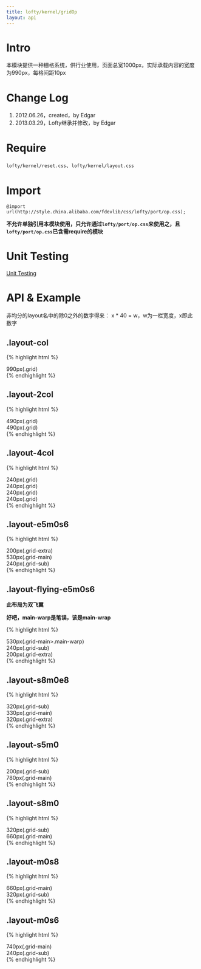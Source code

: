 ```yaml
---
title: lofty/kernel/gridOp
layout: api
---
```


# Intro

本模块提供一种栅格系统，供行业使用，页面总宽1000px，实际承载内容的宽度为990px，每格间距10px

# Change Log

1. 2012.06.26，created，by Edgar
1. 2013.03.29，Lofty继承并修改，by Edgar

# Require

`lofty/kernel/reset.css`、`lofty/kernel/layout.css`

# Import

    @import url(http://style.china.alibaba.com/fdevlib/css/lofty/port/op.css);

**不允许单独引用本模块使用，只允许通过`lofty/port/op.css`来使用之，且`lofty/port/op.css`已含需require的模块**

# Unit Testing

[Unit Testing](/tests/specs/kernel/grid-op/render.html)

# API & Example

<script type="text/resource">
    <link href="/src/port/op.css" rel="stylesheet"/>
    <style>
    .layout div{ text-align: center; }
    .grid,
    .grid-main{ background: pink; }
    .grid-sub,
    .grid-extra,
    .grid-main .main-warp{ background: gold; }
    </style>
</script>

非均分的layout名中的除0之外的数字得来： x * 40 = w，w为一栏宽度，x即此数字

## .layout-col

{% highlight html %}
<div class="layout layout-col">
    <div class="grid">990px(.grid)</div>
</div>
{% endhighlight %}

<div class="demo">
    <script type="text/template" data-height="18px">
        <div class="screen">
            <div class="layout layout-col">
                <div class="grid">990px(.grid)</div>
            </div>
        </div>
    </script>
</div>

## .layout-2col

{% highlight html %}
<div class="layout layout-2col">
    <div class="grid">490px(.grid)</div>
    <div class="grid grid-fixed">490px(.grid)</div>
</div>
{% endhighlight %}

<div class="demo">
    <script type="text/template" data-height="18px">
        <div class="screen">
            <div class="layout layout-2col">
                <div class="grid">490px(.grid)</div>
                <div class="grid grid-fixed">490px(.grid)</div>
            </div>
        </div>
    </script>
</div>

## .layout-4col

{% highlight html %}
<div class="layout layout-4col">
    <div class="grid">240px(.grid)</div>
    <div class="grid">240px(.grid)</div>
    <div class="grid">240px(.grid)</div>
    <div class="grid grid-fixed">240px(.grid)</div>
</div>
{% endhighlight %}

<div class="demo">
    <script type="text/template" data-height="18px">
        <div class="screen">
            <div class="layout layout-4col">
                <div class="grid">240px(.grid)</div>
                <div class="grid">240px(.grid)</div>
                <div class="grid">240px(.grid)</div>
                <div class="grid grid-fixed">240px(.grid)</div>
            </div>
        </div>
    </script>
</div>

## .layout-e5m0s6

{% highlight html %}
<div class="layout layout-e5m0s6">
    <div class="grid-extra">200px(.grid-extra)</div>
    <div class="grid-main">530px(.grid-main)</div>
    <div class="grid-sub">240px(.grid-sub)</div>
</div>
{% endhighlight %}

<div class="demo">
    <script type="text/template" data-height="18px">
        <div class="screen">
            <div class="layout layout-e5m0s6">
                <div class="grid-extra">200px(.grid-extra)</div>
                <div class="grid-main">530px(.grid-main)</div>
                <div class="grid-sub">240px(.grid-sub)</div>
            </div>
        </div>
    </script>
</div>

## .layout-flying-e5m0s6

**此布局为双飞翼**

**好吧，main-warp是笔误，该是main-wrap**

{% highlight html %}
<div class="layout layout-flying-e5m0s6">
    <div class="grid-main"><div class="main-warp">530px(.grid-main>.main-warp)</div></div>
    <div class="grid-sub">240px(.grid-sub)</div>
    <div class="grid-extra">200px(.grid-extra)</div>
</div>
{% endhighlight %}

<div class="demo">
    <script type="text/template" data-height="18px">
        <div class="screen">
            <div class="layout layout-flying-e5m0s6">
                <div class="grid-main"><div class="main-warp">530px(.grid-main>.main-warp)</div></div>
                <div class="grid-sub">240px(.grid-sub)</div>
                <div class="grid-extra">200px(.grid-extra)</div>
            </div>
        </div>
    </script>
</div>

## .layout-s8m0e8

{% highlight html %}
<div class="layout layout-s8m0e8">
    <div class="grid-sub">320px(.grid-sub)</div>
    <div class="grid-main">330px(.grid-main)</div>
    <div class="grid-extra">320px(.grid-extra)</div>
</div>
{% endhighlight %}

<div class="demo">
    <script type="text/template" data-height="18px">
        <div class="screen">
            <div class="layout layout-s8m0e8">
                <div class="grid-sub">320px(.grid-sub)</div>
                <div class="grid-main">330px(.grid-main)</div>
                <div class="grid-extra">320px(.grid-extra)</div>
            </div>
        </div>
    </script>
</div>

## .layout-s5m0

{% highlight html %}
<div class="layout layout-s5m0">
    <div class="grid-sub">200px(.grid-sub)</div>
    <div class="grid-main">780px(.grid-main)</div>
</div>
{% endhighlight %}

<div class="demo">
    <script type="text/template" data-height="18px">
        <div class="screen">
            <div class="layout layout-s5m0">
                <div class="grid-sub">200px(.grid-sub)</div>
                <div class="grid-main">780px(.grid-main)</div>
            </div>
        </div>
    </script>
</div>

## .layout-s8m0

{% highlight html %}
<div class="layout layout-s8m0">
    <div class="grid-sub">320px(.grid-sub)</div>
    <div class="grid-main">660px(.grid-main)</div>
</div>
{% endhighlight %}

<div class="demo">
    <script type="text/template" data-height="18px">
        <div class="screen">
            <div class="layout layout-s8m0">
                <div class="grid-sub">320px(.grid-sub)</div>
                <div class="grid-main">660px(.grid-main)</div>
            </div>
        </div>
    </script>
</div>

## .layout-m0s8

{% highlight html %}
<div class="layout layout-m0s8">
    <div class="grid-main">660px(.grid-main)</div>
    <div class="grid-sub">320px(.grid-sub)</div>
</div>
{% endhighlight %}

<div class="demo">
    <script type="text/template" data-height="18px">
        <div class="screen">
            <div class="layout layout-m0s8">
                <div class="grid-main">660px(.grid-main)</div>
                <div class="grid-sub">320px(.grid-sub)</div>
            </div>
        </div>
    </script>
</div>

## .layout-m0s6

{% highlight html %}
<div class="layout layout-m0s6">
    <div class="grid-main">740px(.grid-main)</div>
    <div class="grid-sub">240px(.grid-sub)</div>
</div>
{% endhighlight %}

<div class="demo">
    <script type="text/template" data-height="18px">
        <div class="screen">
            <div class="layout layout-m0s6">
                <div class="grid-main">740px(.grid-main)</div>
                <div class="grid-sub">240px(.grid-sub)</div>
            </div>
        </div>
    </script>
</div>
